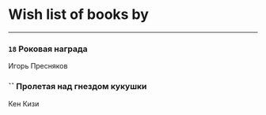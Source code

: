 # Wish list of books by [](https://ok.ru/profile/536771522733)
---

### `18` Роковая награда
Игорь Пресняков

### `` Пролетая над гнездом кукушки
Кен Кизи

